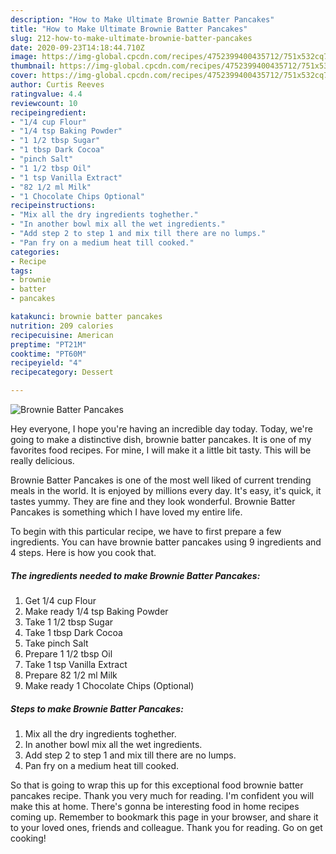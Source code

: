 ```yaml
---
description: "How to Make Ultimate Brownie Batter Pancakes"
title: "How to Make Ultimate Brownie Batter Pancakes"
slug: 212-how-to-make-ultimate-brownie-batter-pancakes
date: 2020-09-23T14:18:44.710Z
image: https://img-global.cpcdn.com/recipes/4752399400435712/751x532cq70/brownie-batter-pancakes-recipe-main-photo.jpg
thumbnail: https://img-global.cpcdn.com/recipes/4752399400435712/751x532cq70/brownie-batter-pancakes-recipe-main-photo.jpg
cover: https://img-global.cpcdn.com/recipes/4752399400435712/751x532cq70/brownie-batter-pancakes-recipe-main-photo.jpg
author: Curtis Reeves
ratingvalue: 4.4
reviewcount: 10
recipeingredient:
- "1/4 cup Flour"
- "1/4 tsp Baking Powder"
- "1 1/2 tbsp Sugar"
- "1 tbsp Dark Cocoa"
- "pinch Salt"
- "1 1/2 tbsp Oil"
- "1 tsp Vanilla Extract"
- "82 1/2 ml Milk"
- "1 Chocolate Chips Optional"
recipeinstructions:
- "Mix all the dry ingredients toghether."
- "In another bowl mix all the wet ingredients."
- "Add step 2 to step 1 and mix till there are no lumps."
- "Pan fry on a medium heat till cooked."
categories:
- Recipe
tags:
- brownie
- batter
- pancakes

katakunci: brownie batter pancakes 
nutrition: 209 calories
recipecuisine: American
preptime: "PT21M"
cooktime: "PT60M"
recipeyield: "4"
recipecategory: Dessert

---
```



![Brownie Batter Pancakes](https://img-global.cpcdn.com/recipes/4752399400435712/751x532cq70/brownie-batter-pancakes-recipe-main-photo.jpg)

Hey everyone, I hope you're having an incredible day today. Today, we're going to make a distinctive dish, brownie batter pancakes. It is one of my favorites food recipes. For mine, I will make it a little bit tasty. This will be really delicious.



Brownie Batter Pancakes is one of the most well liked of current trending meals in the world. It is enjoyed by millions every day. It's easy, it's quick, it tastes yummy. They are fine and they look wonderful. Brownie Batter Pancakes is something which I have loved my entire life.


To begin with this particular recipe, we have to first prepare a few ingredients. You can have brownie batter pancakes using 9 ingredients and 4 steps. Here is how you cook that.

<!--inarticleads1-->

##### The ingredients needed to make Brownie Batter Pancakes:

1. Get 1/4 cup Flour
1. Make ready 1/4 tsp Baking Powder
1. Take 1 1/2 tbsp Sugar
1. Take 1 tbsp Dark Cocoa
1. Take pinch Salt
1. Prepare 1 1/2 tbsp Oil
1. Take 1 tsp Vanilla Extract
1. Prepare 82 1/2 ml Milk
1. Make ready 1 Chocolate Chips (Optional)




<!--inarticleads2-->

##### Steps to make Brownie Batter Pancakes:

1. Mix all the dry ingredients toghether.
1. In another bowl mix all the wet ingredients.
1. Add step 2 to step 1 and mix till there are no lumps.
1. Pan fry on a medium heat till cooked.




So that is going to wrap this up for this exceptional food brownie batter pancakes recipe. Thank you very much for reading. I'm confident you will make this at home. There's gonna be interesting food in home recipes coming up. Remember to bookmark this page in your browser, and share it to your loved ones, friends and colleague. Thank you for reading. Go on get cooking!
